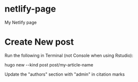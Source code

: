 # netlify-page
My Netlify page

# Create New post
Run the following in Terminal (not Console when using Rstudio):

hugo new  --kind post post/my-article-name

Update the "authors" section with "admin" in citation marks